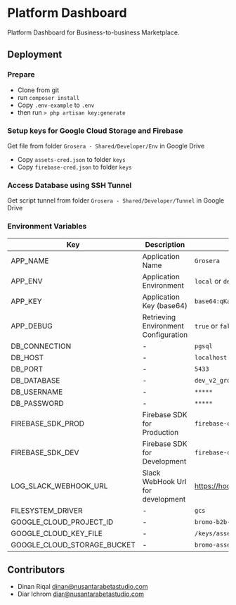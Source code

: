# Platform Dashboard

Platform Dashboard for Business-to-business Marketplace.

## Deployment
### Prepare 
- Clone from git
- run `composer install`
- Copy `.env-example` to `.env`
- then run `> php artisan key:generate`
### Setup keys for Google Cloud Storage and Firebase
Get file from folder `Grosera - Shared/Developer/Env` in Google Drive
- Copy `assets-cred.json` to folder `keys`
- Copy `firebase-cred.json` to folder `keys`
### Access Database using SSH Tunnel
Get script tunnel from folder `Grosera - Shared/Developer/Tunnel` in Google Drive

### Environment Variables

| Key | Description | Values |
| --- | ---------- | ----- |
|APP_NAME| Application Name | `Grosera` |
| APP_ENV | Application Environment | `local` or `development` or `production` |
| APP_KEY | Application Key (base64) | `base64:qKaF6HMWb/7zpMhF1eQ8xp3tT4GDlpQ3QnCZIWReV6E=` |
| APP_DEBUG| Retrieving Environment Configuration | `true` or `false` |
| DB_CONNECTION | - | `pgsql` |
| DB_HOST |- | `localhost` |
| DB_PORT | - | `5433` |
| DB_DATABASE | - | `dev_v2_grosera_db` |
| DB_USERNAME | - | `*****` |
| DB_PASSWORD | - | `*****` |
| FIREBASE_SDK_PROD | Firebase SDK for Production | `firebase-cred.json` | 
| FIREBASE_SDK_DEV | Firebase SDK for Development | `firebase-cred.json` |
| LOG_SLACK_WEBHOOK_URL | Slack WebHook Url for development | https://hooks.slack.com/services/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 |  
| FILESYSTEM_DRIVER | - | `gcs` |
| GOOGLE_CLOUD_PROJECT_ID| - | `bromo-b2b-marketplace` |
| GOOGLE_CLOUD_KEY_FILE | - | `/keys/assets-cred.json` |
| GOOGLE_CLOUD_STORAGE_BUCKET| - | `bromo-assets-dev` |
## Contributors
- Dinan Riqal <dinan@nusantarabetastudio.com>
- Diar Ichrom <diar@nusantarabetastudio.com>